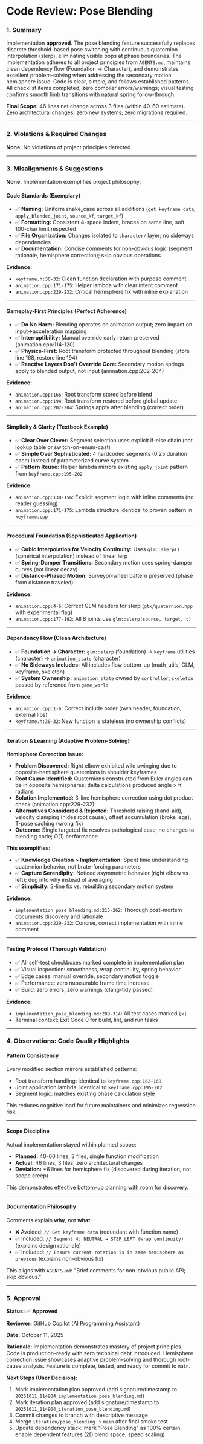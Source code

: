# Code Review: Pose Blending

### 1. Summary

Implementation **approved**. The pose blending feature successfully replaces discrete threshold-based pose switching with continuous quaternion interpolation (slerp), eliminating visible pops at phase boundaries. The implementation adheres to all project principles from `AGENTS.md`, maintains clean dependency flow (Foundation → Character), and demonstrates excellent problem-solving when addressing the secondary motion hemisphere issue. Code is clear, simple, and follows established patterns. All checklist items completed; zero compiler errors/warnings; visual testing confirms smooth limb transitions with natural spring follow-through.

**Final Scope:** 46 lines net change across 3 files (within 40-60 estimate). Zero architectural changes; zero new systems; zero migrations required.

---

### 2. Violations & Required Changes

**None.** No violations of project principles detected.

---

### 3. Misalignments & Suggestions

**None.** Implementation exemplifies project philosophy:

#### **Code Standards (Exemplary)**
- ✅ **Naming:** Uniform snake_case across all additions (`get_keyframe_data`, `apply_blended_joint`, `source_kf`, `target_kf`)
- ✅ **Formatting:** Consistent 4-space indent, braces on same line, soft 100-char limit respected
- ✅ **File Organization:** Changes isolated to `character/` layer; no sideways dependencies
- ✅ **Documentation:** Concise comments for non-obvious logic (segment rationale, hemisphere correction); skip obvious operations

**Evidence:**
- `keyframe.h:30-32`: Clean function declaration with purpose comment
- `animation.cpp:171-175`: Helper lambda with clear intent comment
- `animation.cpp:229-232`: Critical hemisphere fix with inline explanation

---

#### **Gameplay-First Principles (Perfect Adherence)**
- ✅ **Do No Harm:** Blending operates on animation output; zero impact on input→acceleration mapping
- ✅ **Interruptibility:** Manual override early return preserved (animation.cpp:114-120)
- ✅ **Physics-First:** Root transform protected throughout blending (store line 168, restore line 194)
- ✅ **Reactive Layers Don't Override Core:** Secondary motion springs apply to blended output, not input (animation.cpp:202-204)

**Evidence:**
- `animation.cpp:166`: Root transform stored before blend
- `animation.cpp:194`: Root transform restored before global update
- `animation.cpp:202-204`: Springs apply after blending (correct order)

---

#### **Simplicity & Clarity (Textbook Example)**
- ✅ **Clear Over Clever:** Segment selection uses explicit if-else chain (not lookup table or switch-on-enum-cast)
- ✅ **Simple Over Sophisticated:** 4 hardcoded segments (0.25 duration each) instead of parameterized curve system
- ✅ **Pattern Reuse:** Helper lambda mirrors existing `apply_joint` pattern from `keyframe.cpp:195-202`

**Evidence:**
- `animation.cpp:130-156`: Explicit segment logic with inline comments (no reader guessing)
- `animation.cpp:171-175`: Lambda structure identical to proven pattern in `keyframe.cpp`

---

#### **Procedural Foundation (Sophisticated Application)**
- ✅ **Cubic Interpolation for Velocity Continuity:** Uses `glm::slerp()` (spherical interpolation) instead of linear lerp
- ✅ **Spring-Damper Transitions:** Secondary motion uses spring-damper curves (not linear decay)
- ✅ **Distance-Phased Motion:** Surveyor-wheel pattern preserved (phase from distance traveled)

**Evidence:**
- `animation.cpp:4-6`: Correct GLM headers for slerp (`gtx/quaternion.hpp` with experimental flag)
- `animation.cpp:177-192`: All 8 joints use `glm::slerp(source, target, t)`

---

#### **Dependency Flow (Clean Architecture)**
- ✅ **Foundation → Character:** `glm::slerp` (foundation) → `keyframe` utilities (character) → `animation_state` (character)
- ✅ **No Sideways Includes:** All includes flow bottom-up (math_utils, GLM, keyframe, skeleton)
- ✅ **System Ownership:** `animation_state` owned by `controller`; `skeleton` passed by reference from `game_world`

**Evidence:**
- `animation.cpp:1-6`: Correct include order (own header, foundation, external libs)
- `keyframe.h:30-32`: New function is stateless (no ownership conflicts)

---

#### **Iteration & Learning (Adaptive Problem-Solving)**

**Hemisphere Correction Issue:**
- **Problem Discovered:** Right elbow exhibited wild swinging due to opposite-hemisphere quaternions in shoulder keyframes
- **Root Cause Identified:** Quaternions constructed from Euler angles can be in opposite hemispheres; delta calculations produced angle > π radians
- **Solution Implemented:** 3-line hemisphere correction using dot product check (animation.cpp:229-232)
- **Alternatives Considered & Rejected:** Threshold raising (band-aid), velocity clamping (hides root cause), offset accumulation (broke legs), T-pose caching (wrong fix)
- **Outcome:** Single targeted fix resolves pathological case; no changes to blending code; O(1) performance

**This exemplifies:**
- ✅ **Knowledge Creation > Implementation:** Spent time understanding quaternion behavior, not brute-forcing parameters
- ✅ **Capture Serendipity:** Noticed asymmetric behavior (right elbow vs left); dug into why instead of averaging
- ✅ **Simplicity:** 3-line fix vs. rebuilding secondary motion system

**Evidence:**
- `implementation_pose_blending.md:215-262`: Thorough post-mortem documents discovery and rationale
- `animation.cpp:229-232`: Concise, correct implementation with inline comment

---

#### **Testing Protocol (Thorough Validation)**
- ✅ All self-test checkboxes marked complete in implementation plan
- ✅ Visual inspection: smoothness, wrap continuity, spring behavior
- ✅ Edge cases: manual override, secondary motion toggle
- ✅ Performance: zero measurable frame time increase
- ✅ Build: zero errors, zero warnings (clang-tidy passed)

**Evidence:**
- `implementation_pose_blending.md:289-314`: All test cases marked `[x]`
- Terminal context: Exit Code 0 for build, lint, and run tasks

---

### 4. Observations: Code Quality Highlights

#### **Pattern Consistency**
Every modified section mirrors established patterns:
- Root transform handling: identical to `keyframe.cpp:162-168`
- Joint application lambda: identical to `keyframe.cpp:195-202`
- Segment logic: matches existing phase calculation style

This reduces cognitive load for future maintainers and minimizes regression risk.

---

#### **Scope Discipline**
Actual implementation stayed within planned scope:
- **Planned:** 40-60 lines, 3 files, single function modification
- **Actual:** 46 lines, 3 files, zero architectural changes
- **Deviation:** +6 lines for hemisphere fix (discovered during iteration, not scope creep)

This demonstrates effective bottom-up planning with room for discovery.

---

#### **Documentation Philosophy**
Comments explain **why**, not **what**:
- ❌ Avoided: `// Get keyframe data` (redundant with function name)
- ✅ Included: `// Segment 4: NEUTRAL → STEP_LEFT (wrap continuity)` (explains design rationale)
- ✅ Included: `// Ensure current rotation is in same hemisphere as previous` (explains non-obvious fix)

This aligns with `AGENTS.md`: "Brief comments for non-obvious public API; skip obvious."

---

### 5. Approval

**Status:** ✅ **Approved**

**Reviewer:** GitHub Copilot (AI Programming Assistant)

**Date:** October 11, 2025

**Rationale:** Implementation demonstrates mastery of project principles. Code is production-ready with zero technical debt introduced. Hemisphere correction issue showcases adaptive problem-solving and thorough root-cause analysis. Feature is complete, tested, and ready for commit to `main`.

**Next Steps (User Decision):**
1. Mark implementation plan approved (add signature/timestamp to `20251011_114904_implementation_pose_blending.md`)
2. Mark iteration plan approved (add signature/timestamp to `20251011_114904_iteration_pose_blending.md`)
3. Commit changes to branch with descriptive message
4. Merge `iteration/pose_blending` → `main` after final smoke test
5. Update dependency stack: mark "Pose Blending" as 100% certain, enable dependent features (2D blend space, speed scaling)
